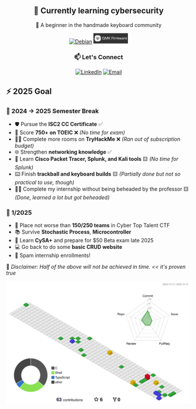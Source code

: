 <!-- Center intro block -->
<div align="center">

## 🔭 Currently learning cybersecurity  
🌱 A beginner in the handmade keyboard community  


[![Debian](https://img.shields.io/badge/Debian-D70A53?style=for-the-badge&logo=debian&logoColor=white)](https://www.debian.org)
[<img src="https://github.com/Apiratchai/Apiratchai/blob/main/QMK.png" width="93.5">](https://qmk.fm)


### 📫 Let's Connect  
[![LinkedIn](https://img.shields.io/badge/LinkedIn-%230077B5.svg?style=for-the-badge&logo=linkedin&logoColor=white)](https://linkedin.com/in/apiratchai)
[![Email](https://img.shields.io/badge/Email-D14836?style=for-the-badge&logo=gmail&logoColor=white)](mailto:apiratchai@kkumail.com)

</div>


## ⚡ 2025 Goal

### 🎯 2024 → 2025 Semester Break
- 🛡️ Pursue the **ISC2 CC Certificate** ✅  
- 📖 Score **750+ on TOEIC** ❌ *(No time for exam)*  
- 🏴‍☠️ Complete more rooms on **TryHackMe** ❌ *(Ran out of subscription budget)*  
- 🌐 Strengthen **networking knowledge** ✅  
- 🔧 Learn **Cisco Packet Tracer, Splunk, and Kali tools** 🟨 *(No time for Splunk)*  
- ⌨️ Finish **trackball and keyboard builds** 🟨 *(Partially done but not so practical to use, though)*  
- 🧑‍🏫 Complete my internship without being beheaded by the professor 🟨 *(Done, learned a lot but got beheaded)*  


### 📘 1/2025
- 🥇 Place not worse than **150/250 teams** in Cyber Top Talent CTF  
- 📚 Survive **Stochastic Process**, **Microcontroller**  
- 🔐 Learn **CySA+** and prepare for $50 Beta exam late 2025  
- 💻 Go back to do some **basic CRUD website**  
- 📨 Spam internship enrollments!  


📌 *Disclaimer: Half of the above will not be achieved in time. << it's proven true*  


<div align="center">

![profile-3d](./profile-3d-contrib/profile-gitblock.svg)

</div>
